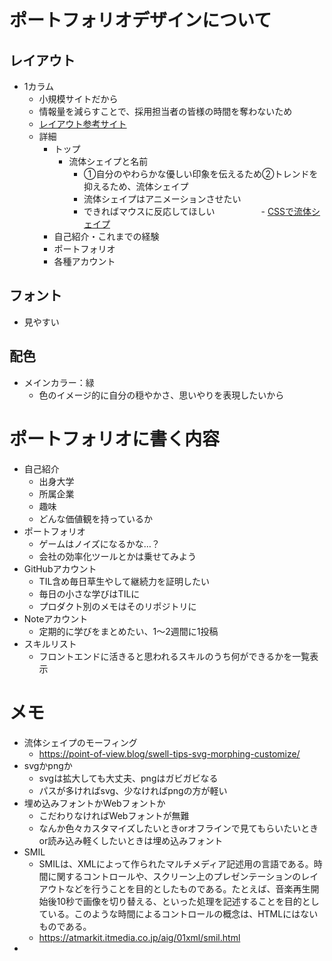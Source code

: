 # ポートフォリオデザインについて
## レイアウト
- 1カラム
  - 小規模サイトだから
  - 情報量を減らすことで、採用担当者の皆様の時間を奪わないため
  - [レイアウト参考サイト](https://www.pipe-line.biz/)
  - 詳細
    - トップ
      - 流体シェイプと名前
        - ①自分のやわらかな優しい印象を伝えるため②トレンドを抑えるため、流体シェイプ
        - 流体シェイプはアニメーションさせたい
        -   できればマウスに反応してほしい
　　　　　- [CSSで流体シェイプ](https://coco-factory.jp/ugokuweb/move02/5-3/)
    - 自己紹介・これまでの経験
    - ポートフォリオ
    - 各種アカウント
## フォント
- 見やすい
## 配色
- メインカラー：緑
  - 色のイメージ的に自分の穏やかさ、思いやりを表現したいから

# ポートフォリオに書く内容
- 自己紹介
  - 出身大学
  - 所属企業
  - 趣味
  - どんな価値観を持っているか
- ポートフォリオ
  - ゲームはノイズになるかな…？
  - 会社の効率化ツールとかは乗せてみよう
- GitHubアカウント
  - TIL含め毎日草生やして継続力を証明したい
  - 毎日の小さな学びはTILに
  - プロダクト別のメモはそのリポジトリに
- Noteアカウント
  - 定期的に学びをまとめたい、1～2週間に1投稿
- スキルリスト
  - フロントエンドに活きると思われるスキルのうち何ができるかを一覧表示
 
# メモ
- 流体シェイプのモーフィング
  - https://point-of-view.blog/swell-tips-svg-morphing-customize/
- svgかpngか
  - svgは拡大しても大丈夫、pngはガビガビなる
  - パスが多ければsvg、少なければpngの方が軽い
- 埋め込みフォントかWebフォントか
  - こだわりなければWebフォントが無難
  - なんか色々カスタマイズしたいときorオフラインで見てもらいたいときor読み込み軽くしたいときは埋め込みフォント
- SMIL
  - SMILは、XMLによって作られたマルチメディア記述用の言語である。時間に関するコントロールや、スクリーン上のプレゼンテーションのレイアウトなどを行うことを目的としたものである。たとえば、音楽再生開始後10秒で画像を切り替える、といった処理を記述することを目的としている。このような時間によるコントロールの概念は、HTMLにはないものである。
  - https://atmarkit.itmedia.co.jp/aig/01xml/smil.html
- 
